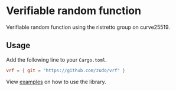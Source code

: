 # Verifiable random function

Verifiable random function using the ristretto group on curve25519.

## Usage

Add the following line to your `Cargo.toml`.

```toml
vrf = { git = "https://github.com/zudo/vrf" }
```

View [examples](examples) on how to use the library.
